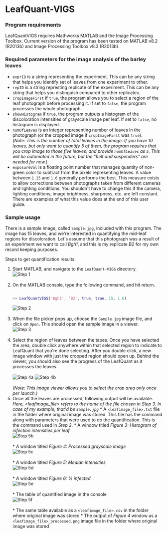 # LeafQuant-VIGS

### Program requirements
LeafQuantVIGS requires Mathworks MATLAB and the Image Processing Toolbox. Current version of the program has been tested on MATLAB v8.2 (R2013b) and Image Processing Toolbox v8.3 (R2013b).

### Required parameters for the image analysis of the barley leaves
  * `exprID` is a string representing the experiment. This can be any string that helps you identify set of leaves from one experiment to other.
  * `repID` is a string represting replicate of the experiment. This can be any string that helps you distinguish compared to other replicates.
  * `cropImageFirst` if `true`, the program allows you to select a region of the leaf photograph before processing it. If set to `false`, the program processes the whole photograph.
  * `showHistogram` if `true`, the program outputs a histogram of the discoloration intensities of grayscale image per leaf. If set to `false`, no histogram is displayed.
  * `numOfLeaves` is an integer representing number of leaves in the photograph (or the cropped image if `cropImageFirst` was `true`). <br/> (_Note: This is the number of total leaves in the image. If you have 10 leaves, but only want to quantify 5 of them, the program requires that you crop image to those five leaves, and provide `numOfLeaves` as `5`. This will be automated in the future, but the "belt and suspenders" are needed for now._)
  * `exposureVal` is a floating point number that manages quantity of non-green color to subtract from the pixels representing leaves. A value between `1.25` and `1.6` generally performs the best. This measure exists to allow corrections between photographs taken from different cameras and lighting conditions. You shouldn't have to change this if the camera, lighting conditions, image brightness, sharpness, etc. are left constant. There are examples of what this value does at the end of this user guide.

### Sample usage
There is a sample image, called `Sample.jpg`, included with this program. The image has 15 leaves, and we're interested in quantifying the mid-leaf regions for discoloration. Let's assume that this photograph was a result of an experiment we want to call _Bgh1_, and this is my replicate _B2_ for my own record keeping purposes.

Steps to get quantification results:

  1. Start MATLAB, and navigate to the `LeafQuant-VIGS` directory.<br/>![Step 1](images/step1.tiff)<br/><br/>
  2. On the MATLAB console, type the following command, and hit return. <br />
     ```matlab
     
     >> LeafQuantVIGS('Bgh1', 'B2', true, true, 15, 1.6)
     
     ```
     ![Step 2](images/step2.tiff)<br/><br/>
  3. When the file picker pops up, choose the `Sample.jpg` image file, and click on `Open`. This should open the sample image in a viewer.<br/>![Step 3](images/step3.png)<br/><br/>
  4. Select the region of leaves between the tapes. Once you have selected the area, double click anywhere within that selected region to indicate to LeafQuant that you're done selecting. After you double click, a new image window with just the cropped region should open up. Behind the viewer, you should also see the progress of the LeafQuant as it processes the leaves.
<br/><br/>![Step 4a](images/step4a.tiff) ![Step 4b](images/step4b.tiff)<br/><br/>_(Note: This image viewer allows you to select the crop area only once per launch.)_
  5. Once all the leaves are processed, following output will be available. <br/> *Here, \<leafimage_file\> refers to the name of the file chosen in Step 3. In case of my example, that'd be `Sample.jpg`*
    * A `<leafimage_file>.txt` file in the folder where original image was stored. This file has the command along with parameters that were used to do the quantification. This is the command used in _Step 2_.
    * A window titled _Figure 3: Histogram of infection intensities per leaf_<br/>![Step 5b](images/step5b.tiff)<br/><br/>
    * A window titled _Figure 4: Processed grayscale image_<br/>![Step 5c](images/step5c.tiff)<br/><br/>
    * A window titled _Figure 5: Median intensities_<br/>![Step 5d](images/step5d.tiff)<br/><br/>
    * A window titled _Figure 6: % infected_<br/>![Step 5e](images/step5e.tiff)<br/><br/>
    * The table of quantified image in the console<br/>![Step 5f](images/step5f.tiff)<br/><br/>
    * The same table available as a `<leafimage_file>.csv` in the folder where original image was stored
    * The output of _Figure 4_ window as a `<leafimage_file>_processed.png` image file in the folder where original image was stored

